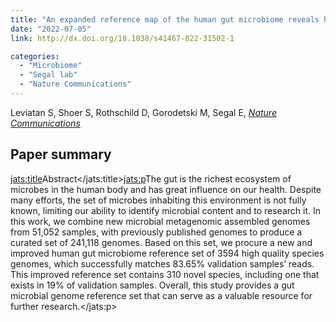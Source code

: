 ```yaml
---
title: "An expanded reference map of the human gut microbiome reveals hundreds of previously unknown species"
date: "2022-07-05"
link: http://dx.doi.org/10.1038/s41467-022-31502-1

categories:
  - "Microbiome"
  - "Segal lab"
  - "Nature Communications"
---
```


Leviatan S, Shoer S, Rothschild D, Gorodetski M, Segal E, [*Nature Communications*](http://dx.doi.org/10.1038/s41467-022-31502-1)

## Paper summary

<jats:title>Abstract</jats:title><jats:p>The gut is the richest ecosystem of microbes in the human body and has great influence on our health. Despite many efforts, the set of microbes inhabiting this environment is not fully known, limiting our ability to identify microbial content and to research it. In this work, we combine new microbial metagenomic assembled genomes from 51,052 samples, with previously published genomes to produce a curated set of 241,118 genomes. Based on this set, we procure a new and improved human gut microbiome reference set of 3594 high quality species genomes, which successfully matches 83.65% validation samples’ reads. This improved reference set contains 310 novel species, including one that exists in 19% of validation samples. Overall, this study provides a gut microbial genome reference set that can serve as a valuable resource for further research.</jats:p>

